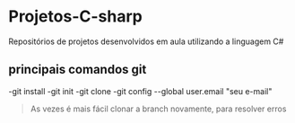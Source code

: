 # Projetos-C-sharp
Repositórios de projetos desenvolvidos em aula utilizando a linguagem C#

## principais comandos git
-git install
-git init
-git clone
-git config --global user.email "seu e-mail"

>As vezes é mais fácil clonar a branch novamente,
para resolver erros